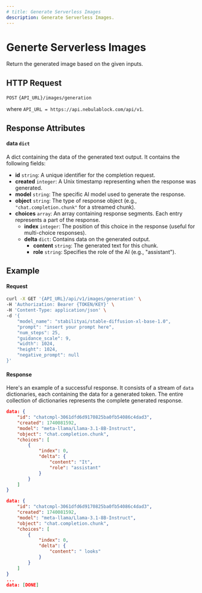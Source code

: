 ```yaml
---
# title: Generate Serverless Images 
description: Generate Serverless Images.
---
```


# Generte Serverless Images

Return the generated image based on the given inputs. 

## HTTP Request

`POST` `{API_URL}/images/generation`

where `API_URL = https://api.nebulablock.com/api/v1`.

## Response Attributes

#### data `dict`

A dict containing the data of the generated text output. It contains the following fields:  

- **id** `string`: A unique identifier for the completion request.
- **created** `integer`: A Unix timestamp representing when the response was generated.
- **model** `string`: The specific AI model used to generate the response.
- **object** `string`: The type of response object (e.g., `"chat.completion.chunk"` for a streamed chunk).
- **choices** `array`: An array containing response segments. Each entry represents a part of the response.
  - **index** `integer`:  The position of this choice in the response (useful for multi-choice responses).
  - **delta** `dict`: Contains data on the generated output. 
    - **content** `string`: The generated text for this chunk.
    - **role** `string`: Specifies the role of the AI (e.g., "assistant").

## Example

#### Request

```bash
curl -X GET '{API_URL}/api/v1/images/generation' \
-H 'Authorization: Bearer {TOKEN/KEY}' \
-H 'Content-Type: application/json' \
-d '{
    "model_name": "stabilityai/stable-diffusion-xl-base-1.0",
    "prompt": "insert your prompt here",
    "num_steps": 25,
    "guidance_scale": 9,
    "width": 1024,
    "height": 1024,
    "negative_prompt": null
}'
```

#### Response

Here's an example of a successful response. It consists of a stream of `data` dictionaries, each containing the data for 
a generated token. The entire collection of dictionaries represents the complete generated response. 

```json
data: {
    "id": "chatcmpl-3061dfd6d9170825ba0fb54086c4dad3",
    "created": 1740081592,
    "model": "meta-llama/Llama-3.1-8B-Instruct",
    "object": "chat.completion.chunk",
    "choices": [
        {
            "index": 0,
            "delta": {
                "content": "It",
                "role": "assistant"
            }
        }
    ]
}

data: {
    "id": "chatcmpl-3061dfd6d9170825ba0fb54086c4dad3",
    "created": 1740081592,
    "model": "meta-llama/Llama-3.1-8B-Instruct",
    "object": "chat.completion.chunk",
    "choices": [
        {
            "index": 0,
            "delta": {
                "content": " looks"
            }
        }
    ]
}
...
data: [DONE]
```
